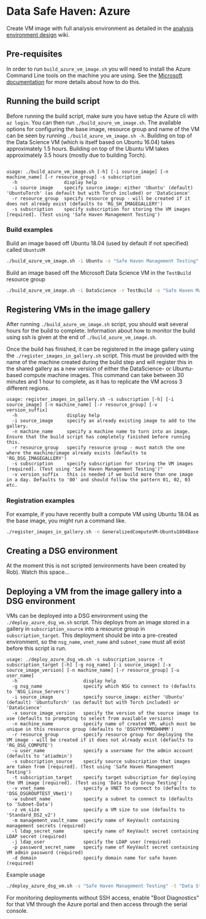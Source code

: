 # Data Safe Haven: Azure
Create VM image with full analysis environment as detailed in the [analysis environment design](https://github.com/alan-turing-institute/data-safe-haven/wiki/AnalysisEnvironmentDesign) wiki.

## Pre-requisites
In order to run `build_azure_vm_image.sh` you will need to install the Azure Command Line tools on the machine you are using.
See the [Microsoft documentation](https://docs.microsoft.com/en-us/cli/azure/install-azure-cli) for more details about how to do this.

## Running the build script
Before running the build script, make sure you have setup the Azure cli with `az login`.
You can then run `./build_azure_vm_image.sh`.
The available options for configuring the base image, resource group and name of the VM can be seen by running `./build_azure_vm_image.sh -h`.
Building on top of the Data Science VM (which is itself based on Ubuntu 16.04) takes approximately 1.5 hours.
Building on top of the Ubuntu VM takes approximately 3.5 hours (mostly due to building Torch).

```

usage: ./build_azure_vm_image.sh [-h] [-i source_image] [-n machine_name] [-r resource_group] -s subscription
  -h                 display help
  -i source image    specify source_image: either 'Ubuntu' (default) 'UbuntuTorch' (as default but with Torch included) or 'DataScience'
  -r resource_group  specify resource group - will be created if it does not already exist (defaults to 'RG_SH_IMAGEGALLERY')
  -s subscription    specify subscription for storing the VM images [required]. (Test using 'Safe Haven Management Testing')

```

### Build examples
Build an image based off Ubuntu 18.04 (used by default if not specified) called `UbuntuVM`

```bash
./build_azure_vm_image.sh -i Ubuntu -s "Safe Haven Management Testing"
```

Build an image based off the Microsoft Data Science VM in the `TestBuild` resource group

```bash
./build_azure_vm_image.sh -i DataScience -r TestBuild -s "Safe Haven Management Testing"
```

## Registering VMs in the image gallery
After running `./build_azure_vm_image.sh` script, you should wait several hours for the build to complete.
Information about how to monitor the build using ssh is given at the end of `./build_azure_vm_image.sh`.

Once the build has finished, it can be registered in the image gallery using the `./register_images_in_gallery.sh` script.
This must be provided with the name of the machine created during the build step and will register this in the shared gallery as a new version of either the DataScience- or Ubuntu-based compute machine images. This command can take between 30 minutes and 1 hour to complete, as it has to replicate the VM across 3 different regions.

```
usage: register_images_in_gallery.sh -s subscription [-h] [-i source_image] [-n machine_name] [-r resource_group] [-v version_suffix]
  -h                  display help
  -i source_image     specify an already existing image to add to the gallery.
  -n machine_name     specify a machine name to turn into an image. Ensure that the build script has completely finished before running this.
  -r resource_group   specify resource group - must match the one where the machine/image already exists (defaults to 'RG_DSG_IMAGEGALLERY')
  -s subscription     specify subscription for storing the VM images [required]. (Test using 'Safe Haven Management Testing')"
  -v version_suffix   this is needed if we build more than one image in a day. Defaults to '00' and should follow the pattern 01, 02, 03 etc.
```

### Registration examples
For example, if you have recently built a compute VM using Ubuntu 18.04 as the base image, you might run a command like.

```bash
./register_images_in_gallery.sh -n GeneralizedComputeVM-Ubuntu1804Base-201812030941 -s "Safe Haven Management Testing"
```

## Creating a DSG environment
At the moment this is not scripted (environments have been created by Rob). Watch this space...

## Deploying a VM from the image gallery into a DSG environment
VMs can be deployed into a DSG environment using the `./deploy_azure_dsg_vm.sh` script.
This deploys from an image stored in a gallery in `subscription_source` into a resource group in `subscription_target`.
This deployment should be into a pre-created environment, so the `nsg_name`, `vnet_name` and `subnet_name` must all exist before this script is run.

```
usage: ./deploy_azure_dsg_vm.sh -s subscription_source -t subscription_target [-h] [-g nsg_name] [-i source_image] [-x source_image_version] [-n machine_name] [-r resource_group] [-u user_name]
  -h                        display help
  -g nsg_name               specify which NSG to connect to (defaults to 'NSG_Linux_Servers')
  -i source_image           specify source_image: either 'Ubuntu' (default) 'UbuntuTorch' (as default but with Torch included) or 'DataScience'
  -x source_image_version   specify the version of the source image to use (defaults to prompting to select from available versions)
  -n machine_name           specify name of created VM, which must be unique in this resource group (defaults to 'DSGYYYYMMDDHHMM')
  -r resource_group         specify resource group for deploying the VM image - will be created if it does not already exist (defaults to 'RG_DSG_COMPUTE')
  -u user_name              specify a username for the admin account (defaults to 'atiadmin')
  -s subscription_source    specify source subscription that images are taken from [required]. (Test using 'Safe Haven Management Testing')
  -t subscription_target    specify target subscription for deploying the VM image [required]. (Test using 'Data Study Group Testing')
  -v vnet_name              specify a VNET to connect to (defaults to 'DSG_DSGROUPTEST_VNet1')
  -w subnet_name            specify a subnet to connect to (defaults to 'Subnet-Data')
  -z vm_size                specify a VM size to use (defaults to 'Standard_DS2_v2')
  -m management_vault_name  specify name of KeyVault containing management secrets (required)
  -l ldap_secret_name       specify name of KeyVault secret containing LDAP secret (required)
  -j ldap_user              specify the LDAP user (required)
  -p password_secret_name   specify name of KeyVault secret containing VM admin password (required)
  -d domain                 specify domain name for safe haven (required)

```

Example usage

```bash
./deploy_azure_dsg_vm.sh -s "Safe Haven Management Testing" -t "Data Study Group Testing" -i Ubuntu -r RS_DSG_TEST
```

For monitoring deployments without SSH access, enable "Boot Diagnostics" for that VM through the Azure portal and then access through the serial console.
